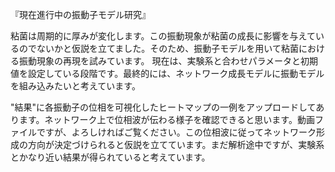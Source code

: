 『現在進行中の振動子モデル研究』

粘菌は周期的に厚みが変化します。この振動現象が粘菌の成長に影響を与えているのでないかと仮説を立てました。そのため、振動子モデルを用いて粘菌における振動現象の再現を試みています。
現在は、実験系と合わせパラメータと初期値を設定している段階です。最終的には、ネットワーク成長モデルに振動モデルを組み込みたいと考えています。

"結果"に各振動子の位相を可視化したヒートマップの一例をアップロードしてあります。ネットワーク上で位相波が伝わる様子を確認できると思います。動画ファイルですが、よろしければご覧ください。この位相波に従ってネットワーク形成の方向が決定づけられると仮説を立てています。まだ解析途中ですが、実験系とかなり近い結果が得られていると考えています。
